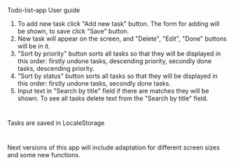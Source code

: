 Todo-list-app
User guide 
1) To add new task click "Add new task" button. The form for adding will be shown, to save click "Save" button.
2) New task will appear on the screen, and "Delete", "Edit", "Done" buttons will be in it.
3) "Sort by priority" button sorts all tasks so that they will be displayed in this order: firstly  undone tasks, descending priority, secondly done tasks, descending priority.
4) "Sort by status" button sorts all tasks so that they will be displayed in this order: firstly undone tasks, secondly done tasks.
5) Input text in "Search by title" field  if there are matches they will be shown. To see all tasks delete text from the "Search by title" field.
#
Tasks are saved in LocaleStorage
#
Next versions of this app will include adaptation for different screen sizes and some new functions.
